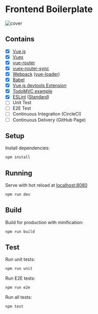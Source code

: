 # Frontend Boilerplate

![cover](https://cloud.githubusercontent.com/assets/559351/15050550/1ffaae4c-1327-11e6-9886-bc3111cad94a.jpg)

## Contains

- [x] [Vue.js](https://github.com/vuejs/vue/)
- [x] [Vuex](https://github.com/vuejs/vuex)
- [x] [vue-router](https://github.com/vuejs/vue-router)
- [x] [vuex-router-sync](https://github.com/vuejs/vuex-router-sync)
- [x] [Webpack](https://webpack.github.io) ([vue-loader](https://github.com/vuejs/vue-loader))
- [x] [Babel](https://babeljs.io/)
- [x] [Vue.js devtools Extension](https://github.com/vuejs/vue-devtools)
- [x] [TodoMVC example](https://github.com/tastejs/todomvc-app-css)
- [x] [ESLint](https://github.com/eslint/eslint) ([Standard](https://github.com/feross/eslint-config-standard))
- [ ] Unit Test
- [ ] E2E Test
- [ ] Continuous Integration (CircleCI)
- [ ] Continuous Delivery (GitHub Page)

## Setup

Install dependencies:

```sh
npm install
```

## Running

Serve with hot reload at [localhost:8080](http://localhost:8080)

```sh
npm run dev
```

## Build

Build for production with minification:

```sh
npm run build
```

## Test

Run unit tests:

```sh
npm run unit
```

Run E2E tests:

```sh
npm run e2e
```

Run all tests:

```sh
npm test
```
